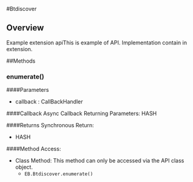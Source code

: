 #Btdiscover


## Overview
Example extension apiThis is example of API. Implementation contain in extension.


##Methods



### enumerate()

####Parameters
<ul><li>callback : <span class='text-info'>CallBackHandler</span></li></ul>

####Callback
Async Callback Returning Parameters: <span class='text-info'>HASH</span></p><ul></ul>

####Returns
Synchronous Return:

* HASH

####Method Access:

* Class Method: This method can only be accessed via the API class object. 
	* <code>EB.Btdiscover.enumerate()</code> 
